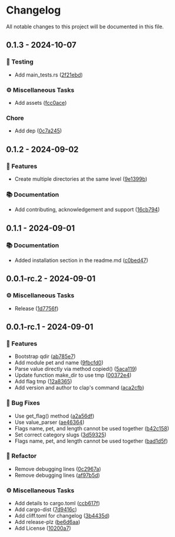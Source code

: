 # Changelog

All notable changes to this project will be documented in this file.

## 0.1.3 - 2024-10-07

### <!-- 6 -->🧪 Testing

- Add main_tests.rs ([2f21ebd](2f21ebd5ba121dd435452213c2c580cebedb9be5))

### <!-- 7 -->⚙️ Miscellaneous Tasks

- Add assets ([fcc0ace](fcc0ace0424b473ae97c53f8ca3b059dfa9d0ee6))

### Chore

- Add dep ([0c7a245](0c7a2451bff03263d30205d444d6dee31066451d))

<!-- generated by git-cliff -->
## 0.1.2 - 2024-09-02

### <!-- 0 -->🚀 Features

- Create multiple directories at the same level ([9e1399b](9e1399b476a187893be1820bb354d152d3044ad2))

### <!-- 3 -->📚 Documentation

- Add contributing, acknowledgement and support ([16cb794](16cb7949f74d30aa5b8a729c3f278675a3bc0091))

<!-- generated by git-cliff -->
## 0.1.1 - 2024-09-01

### <!-- 3 -->📚 Documentation

- Added installation section in the readme.md ([c0bed47](c0bed4799c6ef0dbbf2acc20490b1d53bcd59bd3))

<!-- generated by git-cliff -->
## 0.0.1-rc.2 - 2024-09-01

### <!-- 7 -->⚙️ Miscellaneous Tasks

- Release ([1d7756f](1d7756f163b275235aa4514a642b1c26cac04a72))

<!-- generated by git-cliff -->
## 0.0.1-rc.1 - 2024-09-01

### <!-- 0 -->🚀 Features

- Bootstrap qdir ([ab785e7](ab785e7f7fdedacbb8de638e0bc164fe64020200))
- Add module pet and name ([9fbcfd0](9fbcfd024ad0a79f0805a74d61a9963489062d97))
- Parse value directly via method copied() ([5aca119](5aca11984e7ec939c02f1b5ebf52c82cb98b913a))
- Update function make_dir to use tmp ([00372e4](00372e49f498d27bfe8b150d1b107acc56c1fdd0))
- Add flag tmp ([12a8365](12a83651ffd31a5355eba5b00f5632ffee00d07d))
- Add version and author to clap's command ([aca2cfb](aca2cfbc6bf7dacff580649cf95f50aa2f433d2b))

### <!-- 1 -->🐛 Bug Fixes

- Use get_flag() method ([a2a56df](a2a56df1b5abff0ef7850de9d5838ef4680cfa70))
- Use value_parser ([ae46364](ae4636451cdbfdb0c2add7a3407f850a4277659a))
- Flags name, pet, and length cannot be used together ([b42c158](b42c15804c5ba3ba29a2069a927e3be17bcc03ad))
- Set correct category slugs ([3d59325](3d59325c1e0777bfff9d16971d75e69ff78173e7))
- Flags name, pet, and length cannot be used together ([bad1d5f](bad1d5ff8484eed7b6a53ea2f1324c33a6a525f8))

### <!-- 2 -->🚜 Refactor

- Remove debugging lines ([0c2967a](0c2967aea468ea53e02d65767b8a80a67ea44a6f))
- Remove debugging lines ([af97b5d](af97b5d65b061b4c6b038eabd8ab9d07a929cfd7))

### <!-- 7 -->⚙️ Miscellaneous Tasks

- Add details to cargo.toml ([ccb617f](ccb617f52caf54f33778551b15a4ab250bb76057))
- Add cargo-dist ([7d9416c](7d9416c64278b2c3231366aaf4f795cc20f60e44))
- Add cliff.toml for changelog ([3b4435d](3b4435d6fab9d87049b0f875b504be616d4548e8))
- Add release-plz ([be6d6aa](be6d6aa5c79c5802c2fccb409c8451ae3d96739a))
- Add License ([10200a7](10200a7a9a40507483ad761bd7453f1f034af515))

<!-- generated by git-cliff -->
